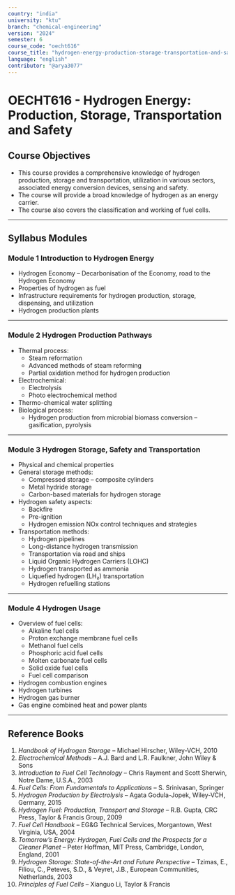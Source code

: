 ```yaml
---
country: "india"
university: "ktu"
branch: "chemical-engineering"
version: "2024"
semester: 6
course_code: "oecht616"
course_title: "hydrogen-energy-production-storage-transportation-and-safety"
language: "english"
contributor: "@arya3077"
---
```


# OECHT616 - Hydrogen Energy: Production, Storage, Transportation and Safety

## Course Objectives

- This course provides a comprehensive knowledge of hydrogen production, storage and transportation, utilization in various sectors, associated energy conversion devices, sensing and safety.  
- The course will provide a broad knowledge of hydrogen as an energy carrier.  
- The course also covers the classification and working of fuel cells.

---

## Syllabus Modules

### Module 1  Introduction to Hydrogen Energy
- Hydrogen Economy – Decarbonisation of the Economy, road to the Hydrogen Economy  
- Properties of hydrogen as fuel  
- Infrastructure requirements for hydrogen production, storage, dispensing, and utilization  
- Hydrogen production plants  

---

### Module 2  Hydrogen Production Pathways
- Thermal process:  
  - Steam reformation  
  - Advanced methods of steam reforming  
  - Partial oxidation method for hydrogen production  
- Electrochemical:  
  - Electrolysis  
  - Photo electrochemical method  
- Thermo-chemical water splitting  
- Biological process:  
  - Hydrogen production from microbial biomass conversion – gasification, pyrolysis  

---

### Module 3  Hydrogen Storage, Safety and Transportation
- Physical and chemical properties  
- General storage methods:  
  - Compressed storage – composite cylinders  
  - Metal hydride storage  
  - Carbon-based materials for hydrogen storage  
- Hydrogen safety aspects:  
  - Backfire  
  - Pre-ignition  
  - Hydrogen emission NOx control techniques and strategies  
- Transportation methods:  
  - Hydrogen pipelines  
  - Long-distance hydrogen transmission  
  - Transportation via road and ships  
  - Liquid Organic Hydrogen Carriers (LOHC)  
  - Hydrogen transported as ammonia  
  - Liquefied hydrogen (LH₂) transportation  
  - Hydrogen refuelling stations  

---

### Module 4  Hydrogen Usage
- Overview of fuel cells:  
  - Alkaline fuel cells  
  - Proton exchange membrane fuel cells  
  - Methanol fuel cells  
  - Phosphoric acid fuel cells  
  - Molten carbonate fuel cells  
  - Solid oxide fuel cells  
  - Fuel cell comparison  
- Hydrogen combustion engines  
- Hydrogen turbines  
- Hydrogen gas burner  
- Gas engine combined heat and power plants  

---

## Reference Books

1. *Handbook of Hydrogen Storage* – Michael Hirscher, Wiley-VCH, 2010  
2. *Electrochemical Methods* – A.J. Bard and L.R. Faulkner, John Wiley & Sons  
3. *Introduction to Fuel Cell Technology* – Chris Rayment and Scott Sherwin, Notre Dame, U.S.A., 2003  
4. *Fuel Cells: From Fundamentals to Applications* – S. Srinivasan, Springer  
5. *Hydrogen Production by Electrolysis* – Agata Godula-Jopek, Wiley-VCH, Germany, 2015  
6. *Hydrogen Fuel: Production, Transport and Storage* – R.B. Gupta, CRC Press, Taylor & Francis Group, 2009  
7. *Fuel Cell Handbook* – EG&G Technical Services, Morgantown, West Virginia, USA, 2004  
8. *Tomorrow’s Energy: Hydrogen, Fuel Cells and the Prospects for a Cleaner Planet* – Peter Hoffman, MIT Press, Cambridge, London, England, 2001  
9. *Hydrogen Storage: State-of-the-Art and Future Perspective* – Tzimas, E., Filiou, C., Peteves, S.D., & Veyret, J.B., European Communities, Netherlands, 2003  
10. *Principles of Fuel Cells* – Xianguo Li, Taylor & Francis  
